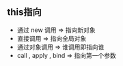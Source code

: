 ## this指向

- 通过 new 调用 => 指向新对象
- 直接调用 => 指向全局对象
- 通过对象调用 => 谁调用即指向谁
- call , apply , bind => 指向第一个参数